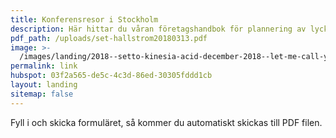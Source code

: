 ```yaml
---
title: Konferensresor i Stockholm
description: Här hittar du våran företagshandbok för plannering av lyckade konferensresor
pdf_path: /uploads/set-hallstrom20180313.pdf
image: >-
  /images/landing/2018--setto-kinesia-acid-december-2018--let-me-call-you-back-about-those-hippocratic-values.jpg
permalink: link
hubspot: 03f2a565-de5c-4c3d-86ed-30305fddd1cb
layout: landing
sitemap: false
---
```

Fyll i och skicka formuläret, så kommer du automatiskt skickas till PDF filen.